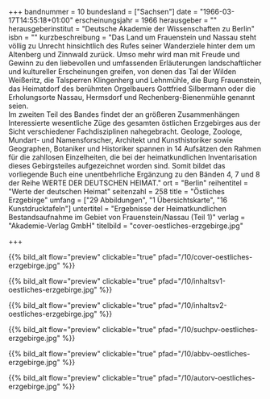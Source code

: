 +++
bandnummer = 10
bundesland = ["Sachsen"]
date = "1966-03-17T14:55:18+01:00"
erscheinungsjahr = 1966
herausgeber = ""
herausgeberinstitut = "Deutsche Akademie der Wissenschaften zu Berlin"
isbn = ""
kurzbeschreibung = "Das Land um Frauenstein und Nassau steht völlig zu Unrecht hinsichtlich des Rufes seiner Wanderziele hinter dem um Altenberg und Zinnwald zurück. Umso mehr wird man mit Freude und Gewinn zu den liebevollen und umfassenden Erläuterungen landschaftlicher und kultureller Erscheinungen greifen, von denen das Tal der Wilden Weißeritz, die Talsperren Klingenherg und Lehnmühle, die Burg Frauenstein, das Heimatdorf des berühmten Orgelbauers Gottfried Silbermann oder die Erholungsorte Nassau, Hermsdorf und Rechenberg-Bienenmühle genannt seien.  <br> Im zweiten Teil des Bandes findet der an größeren Zusammenhängen Interessierte wesentliche Züge des gesamten östlichen Erzgebirges aus der Sicht verschiedener Fachdisziplinen nahegebracht. Geologe, Zoologe, Mundart- und Namensforscher, Architekt und Kunsthistoriker sowie Geographen, Botaniker und Historiker spannen in 14 Aufsätzen den Rahmen für die zahllosen Einzelheiten, die bei der heimatkundlichen Inventarisation dieses Gebirgsteiles aufgezeichnet worden sind. Somit bildet das vorliegende Buch eine unentbehrliche Ergänzung zu den Bänden 4, 7 und 8 der Reihe WERTE DER DEUTSCHEN HEIMAT."
ort = "Berlin"
reihentitel = "Werte der deutschen Heimat"
seitenzahl = 258
title = "Östliches Erzgebirge"
umfang = ["29 Abbildungen", "1 Übersichtskarte", "16 Kunstdrucktafeln"]
untertitel = "Ergebnisse der Heimatkundlichen Bestandsaufnahme im Gebiet von Frauenstein/Nassau (Teil 1)"
verlag = "Akademie-Verlag GmbH"
titelbild = "cover-oestliches-erzgebirge.jpg"

+++

{{% bild_alt flow="preview" clickable="true" pfad="/10/cover-oestliches-erzgebirge.jpg"   %}}

{{% bild_alt flow="preview" clickable="true" pfad="/10/inhaltsv1-oestliches-erzgebirge.jpg"   %}}

{{% bild_alt flow="preview" clickable="true" pfad="/10/inhaltsv2-oestliches-erzgebirge.jpg"   %}}

{{% bild_alt flow="preview" clickable="true" pfad="/10/suchpv-oestliches-erzgebirge.jpg"   %}}

{{% bild_alt flow="preview" clickable="true" pfad="/10/abbv-oestliches-erzgebirge.jpg"   %}}

{{% bild_alt flow="preview" clickable="true" pfad="/10/autorv-oestliches-erzgebirge.jpg"   %}}
